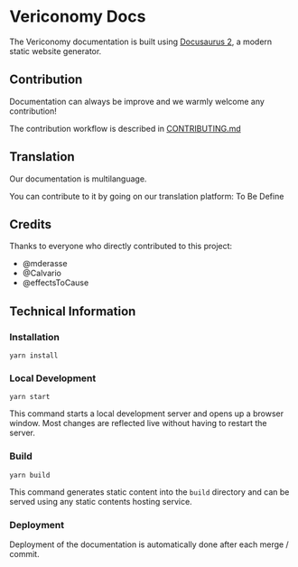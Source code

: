# Vericonomy Docs

The Vericonomy documentation is built using [Docusaurus 2](https://docusaurus.io/), a modern static website generator.

## Contribution

Documentation can always be improve and we warmly welcome any contribution!

The contribution workflow is described in [CONTRIBUTING.md](CONTRIBUTING.md)

## Translation

Our documentation is multilanguage.

You can contribute to it by going on our translation platform:
 To Be Define

## Credits

Thanks to everyone who directly contributed to this project:

- @mderasse
- @Calvario
- @effectsToCause

## Technical Information

### Installation

```console
yarn install
```

### Local Development

```console
yarn start
```

This command starts a local development server and opens up a browser window. Most changes are reflected live without having to restart the server.

### Build

```console
yarn build
```

This command generates static content into the `build` directory and can be served using any static contents hosting service.

### Deployment

Deployment of the documentation is automatically done after each merge / commit.